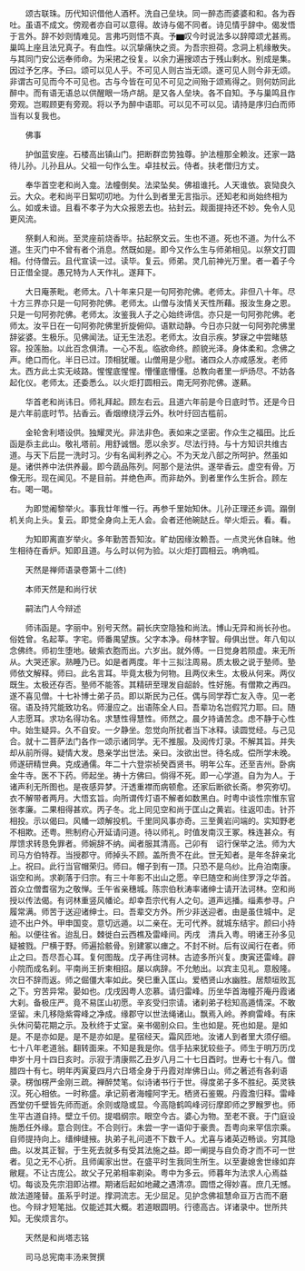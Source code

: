 <!-- { "loadSidebar": true } -->
　　颂古联珠。历代知识借他人酒杯。洗自己垒块。同一醉态而婆婆和和。各为吞吐。虽语不成文。傍观者亦自可以意得。故诗与偈不同者。诗见情乎辞中。偈发悟于言外。辞不妙则情难见。言弗巧则悟不真。予▆叹今时说法多以辞障颂尤甚焉。巢鸣上座且法兄真子。有血性。以沉挚痛快之资。为吾宗担荷。念洞上机缘散失。与其同门安公远奉师命。为采捃之役复。以余力遍搜颂古于残山剩水。别成是集。因过予乞序。予曰。颂可以见人乎。不可见人则古当无颂。遂可见人则今非无颂。非谓古可见而今不可见也。古与今皆在可见不可见之间殆于颂焉得之。则何妨同此醉中。而有语无语总以供醒眼一场卢胡。是又各人垒块。各不自知。予与巢鸣且作旁观。岂暇顾更有旁观。将以予为醉中语耶。可以见不可以见。请持是序归白而师当有以复我也。

　　佛事

　　护伽蓝安座。石楼高出镇山门。把断群峦势独尊。护法檀那全赖汝。还家一路待儿孙。儿孙且从。父祖一句作么生。卓拄杖云。侍者。扶老僧归方丈。

　　奉华首空老和尚入龛。法幢倒矣。法梁坠矣。佛祖谁托。人天谁依。哀恸良久云。大众。老和尚平日絮叨叨地。为什么到者里无言指示。还知老和尚始终相为么。如或未谙。且看不孝子为大众报恩去也。拈封云。觌面提持还不妙。免令人见更风流。

　　祭剩人和尚。至灵座前烧香毕。拈起祭文云。生也不道。死也不道。为什么不道。生灭门中不曾有者个消息。然既如是。即今又作么生与师弟相见。以祭文打圆相。付侍僧云。且代宣读一过。读毕。复云。师弟。灵几前神光万里。者一着子今日正借全提。愚兄特为人天作礼。遂拜下。

　　大日庵荼毗。老师太。八十年来只是一句阿弥陀佛。老师太。非但八十年。尽十方三界亦只是一句阿弥陀佛。老师太。山僧与汝情关天性所藉。报汝生身之恩。只是一句阿弥陀佛。老师太。汝鉴我人子之心始终谛信。亦只是一句阿弥陀佛。老师太。汝平日在一句阿弥陀佛里折旋俯仰。语默动静。今日亦只就一句阿弥陀佛里辞娑婆。生极乐。见佛闻法。证无生法忍。老师太。汝自示疾。梦寐之中尝睹慈容。投莲胎。以此百念俱清。一心不乱。临欲命终。颜貌光泽。身体柔和。念佛之声。绝口而化。半日已过。顶相犹暖。山僧用是少慰。诸四众人亦咸感发。老师太。西方此土实无岐路。惺惺底惺惺。懵懂底懵懂。总教向者里一炉炀尽。不妨各起化仪。老师太。还委悉么。以火炬打圆相云。南无阿弥陀佛。遂爇。

　　华首老和尚讳日。师礼拜起。顾左右云。且道六年前是今日底时节。还是今日是六年前底时节。拈香云。香烟缭绕浮云外。秋叶纡回古槛前。

　　金轮舍利塔设供。独耀灵光。非法非色。表如来之坚密。作众生之福田。比丘函是忝主此山。敬礼塔前。用舒诚悃。愿以余岁。尽法行持。与十方知识共维古道。与天下后昆一洗时习。少有名闻利养之心。不为天龙八部之所呵护。然虽如是。诸供养中法供养最。即今蔬品陈列。阿那个是法供。遂举香云。虚空有骨。万像无形。现在闻见。不是目前。并绝色声。而非劫外。到者里作么生折合。顾左右。喝一喝。

　　为即觉阇黎举火。事我廿年惟一行。再参千里始知休。儿孙正理还乡调。蹋倒机关向上头。复云。即觉全身向上无人会。会者还他碗跶丘。举火炬云。看。看。

　　为知即离直岁举火。多年勤苦吾知汝。旷劫因缘汝赖吾。一点灵光休自昧。他生相待在香炉。知即且道。与么时以何为验。以火炬打圆相云。唃唃呱。

　　天然是禅师语录卷第十二(终)

　　本师天然是和尚行状

　　嗣法门人今辩述

　　师讳函是。字丽中。别号天然。嗣长庆空隐独和尚法。博山无异和尚长孙也。俗姓曾。名起莘。字宅。师番禺望族。父字本净。母林字智。母俱出世。年八旬以念佛终。师初生堕地。破紫衣胞而出。六岁出。就外傅。一日觉身若陨虚。来无所从。大哭还家。熟睡乃已。如是者两度。年十三拟注周易。质太极之说于塾师。塾师依文解释。师曰。此名言耳。毕竟太极为何物。且两仪未生。太极从何来。两仪既生。太极还存否。塾师不能答。其精研至理发自龆龄。性好施。有僧欺之再四。遂不喜见僧。十七补博士弟子员。即以斯民为己任。偶与同学荐亡友入寺。见一老宿。语及持咒能致功名。师漫应之。出语陈全人曰。吾辈功名岂假咒力耶。曰。随人志愿耳。求功名得功名。求慧性得慧性。师然之。晨夕持诵苦念。虑不静于心性中。始生疑异。久不自安。一夕静坐。忽觉向所扰者当下冰释。读圆觉经。与己见合。就十二菩萨法门各作一颂示诸同学。无不推服。及阅传灯录。不解其旨。并失却从前所得。疑情大发。恳亲学出世法。亲曰。汝欲出世。待名成。偿所学未晚。师遂研精世典。克成通儒。年二十六登崇祯癸酉贤书。明年公车。还至吉州。卧病金牛寺。医不下药。师起坐。祷十方佛曰。倘得不死。即一心学道。自为为人。于诸声利无所图也。是夜感异梦。汗透重襟而病顿愈。还家后断欲长斋。参究弥切。衣不解带者两月。大悟玄旨。向所谓传灯语不解者如数黑白。时粤中谈性宗惟东官张孝廉。二果相得甚欢。丙子冬。北上同见空和尚于匡山之黄岩。往返叩击。针芥相投。示以偈曰。风幡一颂解投机。千里同风事亦奇。三至黄岩问端的。实知野老不相欺。还粤。熊制府心开延请问道。待以师礼。时值发南汉王冢。株连甚众。有厚馈求转恳免罪者。师婉辞不纳。闻者服其清高。己卯有　诏行保举之法。师为大司马方伯特荐。当授郡守。师掉头不顾。盖所贵不在此。世无知者。是年冬辞亲北上。祝曰。此行当官帽荣归。师曰。帽子到有一顶。只恐不是乌纱。比舟泊南康。诣空和尚。求剃落于归宗。有三十年影不出山之愿。辛巳随空和尚住罗浮之华首。首众立僧耆宿为之敬惮。壬午省亲穗城。陈宗伯秋涛率诸绅士请开法诃林。空和尚授以传法偈。有诃林重竖风幡论。却幸吾宗代有人之句。道声远播。缁素参寻。户履常满。师苦于送迎诸绅士。曰。吾辈交方外。所少非送迎者。由是虽住城中。足迹不出户外。甲申国变。意切远遁。以二亲在。无可代养。就城东结宇。颜曰小持船。以便往省。迨乱日。棘徙白云西樵及雷峰间。丙戌　清兵入粤。明诸王孙多见疑被戮。尸横于野。师遍拾骸骨。别建冢以瘗之。不封不树。后有议闻行在者。师止之曰。吾尽吾心耳。复何图哉。戊子再住诃林。古迹多所兴复。庚寅还雷峰。辟小院而成名刹。平南尚王折柬相招。屡以病辞。不允勉出。以宾主见礼。意殷隆。次日不辞而返。师之倔僵大率如此。癸巳重入匡山。爱栖贤山水幽胜。居颓垣败瓦之下。穷苦异常。晏如也。戊戌因粤人恋慕。请归雷峰。历坐华首海幢芥庵丹霞诸大刹。备极庄严。竟不易匡山初愿。辛亥受归宗请。诸刹弟子稔知高遁情深。不敢坚留。未几移隐紫霄峰之净成。缘郡守以世法绳诸山。飘焉入岭。养痾雷峰。有床头休问菊花期之示。及秋终于丈室。亲书偈别众曰。生也如是。死也如是。是如是。不是亦如是。是不是亦如是。星宿经天。霜风匝地。汝诸人到者里大须仔细。七十八年老道翁。翻转面来。不知是我是你。信手拈来犹较些子。师生于明万历戊申岁十月十四日亥时。示寂于清康熙乙丑岁八月二十七日酉时。世寿七十有八。僧腊四十有七。明年丙寅夏四月六日塔全身于丹霞对岸佛日山。师之著述有各刹语录。楞伽楞严金刚三疏。禅醉焚笔。似诗诸书行于世。得度弟子多不胜纪。英灵铁汉。死心相依。一时称盛。承记莂者海幢阿字无。栖贤石鉴覞。丹霞澹归释。雷峰西堂仞千壁皆先师而逝。余则或隐或显。今高隐鹤鸣峰诃衍摩即师之罗睺罗也。师生平古道自持。壁立千仞。提唱纲宗。眼空今古。婆心为物。至老不衰。于门庭设施悉任外缘。意合则住。不合则行。未尝一字一语仰于豪贵。吾粤向来罕信宗乘。自师提持向上。缙绅缝掖。执弟子礼问道不下数千人。尤喜与诸英迈畅谈。穷其隐曲。以发其正智。于生死去就多有受其法施之益。即一阐提与自负奇才而不可一世者。见之无不心折。且师阖家出世。在盛平时生我同生所生。以至妻媳舍世缘如弃敝屣。不让古庞公。故父子兄弟相率剃染。粤中为多云。师暮年为法求人心焉益切。每谈及先宗泪即沾襟。期诸后起如地藏之遇清凉。圆悟之得妙喜。庶几无憾。故法道隆替。虽系乎时逆。撑洞流志。无少屈足。见护念佛祖慧命亘万古而不磨也。今辩才短笔拙。仅能述其大概。若道眼圆明。行德高古。详诸录中。世所共知。无俟烦言尔。

　　天然是和尚塔志铭

　　司马总宪南丰汤来贺撰


